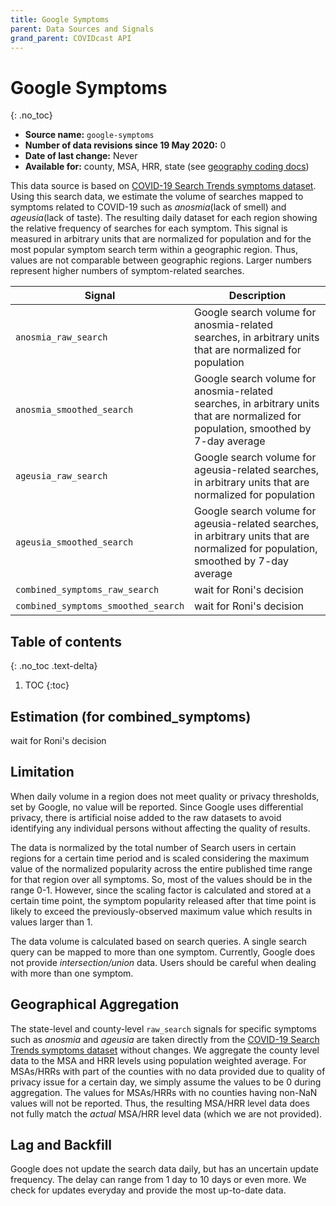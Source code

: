 ```yaml
---
title: Google Symptoms
parent: Data Sources and Signals
grand_parent: COVIDcast API
---
```


# Google Symptoms
{: .no_toc}

* **Source name:** `google-symptoms`
* **Number of data revisions since 19 May 2020:** 0
* **Date of last change:** Never
* **Available for:** county, MSA, HRR, state (see [geography coding docs](../covidcast_geography.md))

This data source is based on [COVID-19 Search Trends symptoms dataset](https://github.com/google-research/open-covid-19-data/tree/master/data/exports/search_trends_symptoms_dataset). Using this search data, we estimate the volume of searches mapped to symptoms related 
to COVID-19 such as _anosmia_(lack of smell) and _ageusia_(lack of taste). The resulting daily dataset for each region 
showing the relative frequency of searches for each symptom.  This signal is measured 
in arbitrary units that are normalized for population and for the most popular symptom 
search term within a geographic region. Thus, values are not comparable between 
geographic regions. Larger numbers represent higher numbers of symptom-related 
searches.

| Signal | Description |
| --- | --- |
| `anosmia_raw_search` |  Google search volume for anosmia-related searches, in arbitrary units that are normalized for population |
| `anosmia_smoothed_search` | Google search volume for anosmia-related searches, in arbitrary units that are normalized for population, smoothed by 7-day average |
| `ageusia_raw_search` | Google search volume for ageusia-related searches, in arbitrary units that are normalized for population |
| `ageusia_smoothed_search` |  Google search volume for ageusia-related searches, in arbitrary units that are normalized for population, smoothed by 7-day average |
| `combined_symptoms_raw_search` | wait for Roni's decision |
| `combined_symptoms_smoothed_search` | wait for Roni's decision |



## Table of contents
{: .no_toc .text-delta}

1. TOC
{:toc}
## Estimation (for combined_symptoms)
wait for Roni's decision

## Limitation 
When daily volume in a region does not meet quality or privacy thresholds, set by Google, no value
will be reported. Since Google uses differential privacy, there is artificial 
noise added to the raw datasets to avoid identifying any individual persons without affecting the quality 
of results. 

The data is normalized by the total number of Search users in certain regions for 
a certain time period and is scaled considering the maximum value of the normalized
popularity across the entire published time range for that region over all symptoms. So, 
most of the values should be in the range 0-1. However, since the scaling factor is calculated 
and stored at a certain time point, the symptom popularity released after that time point is 
likely to exceed the previously-observed maximum value which results in values larger than 1.

The data volume is calculated based on search queries. A single search query can be mapped to more 
than one symptom. Currently, Google does not provide _intersection/union_ data. Users should be careful
when dealing with more than one symptom. 



## Geographical Aggregation
The state-level and county-level `raw_search` signals for specific symptoms such as _anosmia_ and _ageusia_ are taken directly from the [COVID-19 Search Trends symptoms dataset](https://github.com/google-research/open-covid-19-data/tree/master/data/exports/search_trends_symptoms_dataset) without changes.  We aggregate the county level data to the MSA and HRR levels using population weighted average. For MSAs/HRRs with part of the counties with no data provided due to quality of privacy issue for a certain day, we simply assume the values to be 0 during aggregation. The values for MSAs/HRRs with no counties having non-NaN values will not be reported. Thus, the resulting MSA/HRR level data does not fully match the _actual_ MSA/HRR level data (which we are not provided).


## Lag and Backfill
Google does not update the search data daily, but has an uncertain update frequency. The delay can range from 1 day to 10 days or even more. We check for updates everyday and provide the most up-to-date data.
